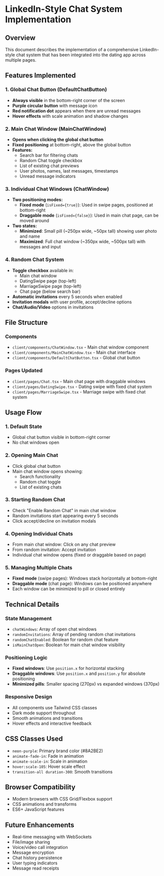 # LinkedIn-Style Chat System Implementation

## Overview
This document describes the implementation of a comprehensive LinkedIn-style chat system that has been integrated into the dating app across multiple pages.

## Features Implemented

### 1. Global Chat Button (DefaultChatButton)
- **Always visible** in the bottom-right corner of the screen
- **Purple circular button** with message icon
- **Red notification dot** appears when there are unread messages
- **Hover effects** with scale animation and shadow changes

### 2. Main Chat Window (MainChatWindow)
- **Opens when clicking the global chat button**
- **Fixed positioning** at bottom-right, above the global button
- **Features:**
  - Search bar for filtering chats
  - Random Chat toggle checkbox
  - List of existing chat previews
  - User photos, names, last messages, timestamps
  - Unread message indicators

### 3. Individual Chat Windows (ChatWindow)
- **Two positioning modes:**
  - **Fixed mode** (`isFixed={true}`): Used in swipe pages, positioned at bottom-right
  - **Draggable mode** (`isFixed={false}`): Used in main chat page, can be moved around
- **Two states:**
  - **Minimized**: Small pill (~250px wide, ~50px tall) showing user photo and name
  - **Maximized**: Full chat window (~350px wide, ~500px tall) with messages and input

### 4. Random Chat System
- **Toggle checkbox** available in:
  - Main chat window
  - DatingSwipe page (top-left)
  - MarriageSwipe page (top-left)
  - Chat page (below search bar)
- **Automatic invitations** every 5 seconds when enabled
- **Invitation modals** with user profile, accept/decline options
- **Chat/Audio/Video** options in invitations

## File Structure

### Components
- `client/components/ChatWindow.tsx` - Main chat window component
- `client/components/MainChatWindow.tsx` - Main chat interface
- `client/components/DefaultChatButton.tsx` - Global chat button

### Pages Updated
- `client/pages/Chat.tsx` - Main chat page with draggable windows
- `client/pages/DatingSwipe.tsx` - Dating swipe with fixed chat system
- `client/pages/MarriageSwipe.tsx` - Marriage swipe with fixed chat system

## Usage Flow

### 1. Default State
- Global chat button visible in bottom-right corner
- No chat windows open

### 2. Opening Main Chat
- Click global chat button
- Main chat window opens showing:
  - Search functionality
  - Random chat toggle
  - List of existing chats

### 3. Starting Random Chat
- Check "Enable Random Chat" in main chat window
- Random invitations start appearing every 5 seconds
- Click accept/decline on invitation modals

### 4. Opening Individual Chats
- From main chat window: Click on any chat preview
- From random invitation: Accept invitation
- Individual chat window opens (fixed or draggable based on page)

### 5. Managing Multiple Chats
- **Fixed mode** (swipe pages): Windows stack horizontally at bottom-right
- **Draggable mode** (chat page): Windows can be positioned anywhere
- Each window can be minimized to pill or closed entirely

## Technical Details

### State Management
- `chatWindows`: Array of open chat windows
- `randomInvitations`: Array of pending random chat invitations
- `randomChatEnabled`: Boolean for random chat feature
- `isMainChatOpen`: Boolean for main chat window visibility

### Positioning Logic
- **Fixed windows**: Use `position.x` for horizontal stacking
- **Draggable windows**: Use `position.x` and `position.y` for absolute positioning
- **Minimized pills**: Smaller spacing (270px) vs expanded windows (370px)

### Responsive Design
- All components use Tailwind CSS classes
- Dark mode support throughout
- Smooth animations and transitions
- Hover effects and interactive feedback

## CSS Classes Used
- `neon-purple`: Primary brand color (#8A2BE2)
- `animate-fade-in`: Fade in animation
- `animate-scale-in`: Scale in animation
- `hover:scale-105`: Hover scale effect
- `transition-all duration-300`: Smooth transitions

## Browser Compatibility
- Modern browsers with CSS Grid/Flexbox support
- CSS animations and transforms
- ES6+ JavaScript features

## Future Enhancements
- Real-time messaging with WebSockets
- File/image sharing
- Voice/video call integration
- Message encryption
- Chat history persistence
- User typing indicators
- Message read receipts
